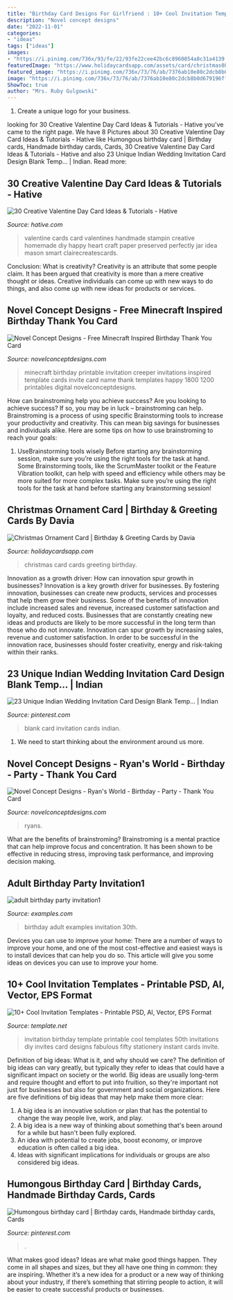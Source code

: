 ```yaml
---
title: "Birthday Card Designs For Girlfriend : 10+ Cool Invitation Templates"
description: "Novel concept designs"
date: "2022-11-01"
categories:
- "ideas"
tags: ["ideas"]
images:
- "https://i.pinimg.com/736x/93/fe/22/93fe22cee42bc6c8960854a8c31a4139.jpg"
featuredImage: "https://www.holidaycardsapp.com/assets/card/christmas08.png"
featured_image: "https://i.pinimg.com/736x/73/76/ab/7376ab10e80c2dcb8b0d679196ff49fc.jpg"
image: "https://i.pinimg.com/736x/73/76/ab/7376ab10e80c2dcb8b0d679196ff49fc.jpg"
ShowToc: true
author: "Mrs. Ruby Gulgowski"
---
```



1. Create a unique logo for your business.

	

		
looking for 30 Creative Valentine Day Card Ideas &amp; Tutorials - Hative you've came to the right page. We have 8 Pictures about 30 Creative Valentine Day Card Ideas &amp; Tutorials - Hative like Humongous birthday card | Birthday cards, Handmade birthday cards, Cards, 30 Creative Valentine Day Card Ideas &amp; Tutorials - Hative and also 23 Unique Indian Wedding Invitation Card Design Blank Temp… | Indian. Read more:
		
    
## 30 Creative Valentine Day Card Ideas &amp; Tutorials - Hative

<img loading=lazy src="https://hative.com/wp-content/uploads/2014/10/valentine-card-ideas/3-valentine-card-ideas.jpg" onerror="this.onerror=null;this.src='https://tse2.mm.bing.net/th?id=OIP.tPoAnvXMrCBjLFZomtbgxwHaF4&amp;pid=15.1';" alt="30 Creative Valentine Day Card Ideas &amp; Tutorials - Hative">

_Source: hative.com_

>valentine cards card valentines handmade stampin creative homemade diy happy heart craft paper preserved perfectly jar idea mason smart clairecreatescards. 

	

Conclusion: What is creativity?
Creativity is an attribute that some people claim. It has been argued that creativity is more than a mere creative thought or ideas. Creative individuals can come up with new ways to do things, and also come up with new ideas for products or services.

    
## Novel Concept Designs - Free Minecraft Inspired Birthday Thank You Card

<img loading=lazy src="http://cdn.shopify.com/s/files/1/0248/3042/products/MinecraftCreeperBlank_3d1c9e4d-2b65-4765-8060-ac2d4c37f0f9_1024x1024.jpg?v=1378906933" onerror="this.onerror=null;this.src='https://tse3.mm.bing.net/th?id=OIP.jGlac1f5UmN7tT72RNXyVQHaE8&amp;pid=15.1';" alt="Novel Concept Designs - Free Minecraft Inspired Birthday Thank You Card">

_Source: novelconceptdesigns.com_

>minecraft birthday printable invitation creeper invitations inspired template cards invite card name thank templates happy 1800 1200 printables digital novelconceptdesigns. 

	

How can brainstroming help you achieve success?
Are you looking to achieve success? If so, you may be in luck – brainstroming can help. Brainstroming is a process of using specific Brainstorming tools to increase your productivity and creativity. This can mean big savings for businesses and individuals alike. Here are some tips on how to use brainstroming to reach your goals: 
1. UseBrainstorming tools wisely 
Before starting any brainstorming session, make sure you’re using the right tools for the task at hand. Some Brainstorming tools, like the ScrumMaster toolkit or the Feature Vibration toolkit, can help with speed and efficiency while others may be more suited for more complex tasks. Make sure you’re using the right tools for the task at hand before starting any brainstorming session! 

    
## Christmas Ornament Card | Birthday &amp; Greeting Cards By Davia

<img loading=lazy src="https://www.holidaycardsapp.com/assets/card/christmas08.png" onerror="this.onerror=null;this.src='https://tse4.mm.bing.net/th?id=OIP.3B6zeQIRst4FzT70XpV-nQHaJ3&amp;pid=15.1';" alt="Christmas Ornament Card | Birthday &amp; Greeting Cards by Davia">

_Source: holidaycardsapp.com_

>christmas card cards greeting birthday. 

	

Innovation as a growth driver: How can innovation spur growth in businesses?
Innovation is a key growth driver for businesses. By fostering innovation, businesses can create new products, services and processes that help them grow their business. Some of the benefits of innovation include increased sales and revenue, increased customer satisfaction and loyalty, and reduced costs.
Businesses that are constantly creating new ideas and products are likely to be more successful in the long term than those who do not innovate. Innovation can spur growth by increasing sales, revenue and customer satisfaction. In order to be successful in the innovation race, businesses should foster creativity, energy and risk-taking within their ranks.

    
## 23 Unique Indian Wedding Invitation Card Design Blank Temp… | Indian

<img loading=lazy src="https://i.pinimg.com/736x/93/fe/22/93fe22cee42bc6c8960854a8c31a4139.jpg" onerror="this.onerror=null;this.src='https://tse1.mm.bing.net/th?id=OIP.yMrTLawEHiq5Ci45QR89zgAAAA&amp;pid=15.1';" alt="23 Unique Indian Wedding Invitation Card Design Blank Temp… | Indian">

_Source: pinterest.com_

>blank card invitation cards indian. 

	

1. We need to start thinking about the environment around us more.

    
## Novel Concept Designs - Ryan&#039;s World - Birthday - Party - Thank You Card

<img loading=lazy src="https://cdn.shopify.com/s/files/1/0248/3042/products/Ryan_s_World_-_Tall_PROMO_18dd8ee4-3f80-4a1e-bf45-878315296dc1_1024x1024.jpg?v=1583262678" onerror="this.onerror=null;this.src='https://tse1.mm.bing.net/th?id=OIP.y0mVy2zMW5Sc6atAqZkA-QHaGs&amp;pid=15.1';" alt="Novel Concept Designs - Ryan&#039;s World - Birthday - Party - Thank You Card">

_Source: novelconceptdesigns.com_

>ryans. 

	

What are the benefits of brainstroming?
Brainstroming is a mental practice that can help improve focus and concentration. It has been shown to be effective in reducing stress, improving task performance, and improving decision making.

    
## Adult Birthday Party Invitation1

<img loading=lazy src="https://images.examples.com/wp-content/uploads/2017/11/Adult-Birthday-Party-invitation1.jpg" onerror="this.onerror=null;this.src='https://tse2.mm.bing.net/th?id=OIP.fIsXbZH4ce3RvCtk8axJgQHaKX&amp;pid=15.1';" alt="adult birthday party invitation1">

_Source: examples.com_

>birthday adult examples invitation 30th. 

	

Devices you can use to improve your home:
There are a number of ways to improve your home, and one of the most cost-effective and easiest ways is to install devices that can help you do so. This article will give you some ideas on devices you can use to improve your home.

    
## 10+ Cool Invitation Templates - Printable PSD, AI, Vector, EPS Format

<img loading=lazy src="https://images.template.net/wp-content/uploads/2017/01/23084235/Cool-Printable-Invitation-Template.jpg" onerror="this.onerror=null;this.src='https://tse4.mm.bing.net/th?id=OIP.j3FdGrE3pOwsdDMwhLiBFAHaHa&amp;pid=15.1';" alt="10+ Cool Invitation Templates - Printable PSD, AI, Vector, EPS Format">

_Source: template.net_

>invitation birthday template printable cool templates 50th invitations diy invites card designs fabulous fifty stationery instant cards invite. 

	

Definition of big ideas: What is it, and why should we care?
The definition of big ideas can vary greatly, but typically they refer to ideas that could have a significant impact on society or the world. Big ideas are usually long-term and require thought and effort to put into fruition, so they're important not just for businesses but also for government and social organizations. Here are five definitions of big ideas that may help make them more clear:
1) A big idea is an innovative solution or plan that has the potential to change the way people live, work, and play.
2) A big idea is a new way of thinking about something that's been around for a while but hasn't been fully explored.
3) An idea with potential to create jobs, boost economy, or improve education is often called a big idea. 
4) Ideas with significant implications for individuals or groups are also considered big ideas.

    
## Humongous Birthday Card | Birthday Cards, Handmade Birthday Cards, Cards

<img loading=lazy src="https://i.pinimg.com/736x/73/76/ab/7376ab10e80c2dcb8b0d679196ff49fc.jpg" onerror="this.onerror=null;this.src='https://tse3.mm.bing.net/th?id=OIP.LqeTaxDCae4D4ThNgjDUnQHaJ3&amp;pid=15.1';" alt="Humongous birthday card | Birthday cards, Handmade birthday cards, Cards">

_Source: pinterest.com_

>. 

	

What makes good ideas?
Ideas are what make good things happen. They come in all shapes and sizes, but they all have one thing in common: they are inspiring. Whether it’s a new idea for a product or a new way of thinking about your industry, if there’s something that stirring people to action, it will be easier to create successful products or businesses.

